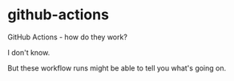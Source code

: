 # github-actions

GitHub Actions - how do they work?

I don't know.

But these workflow runs might be able to tell you what's going on.
